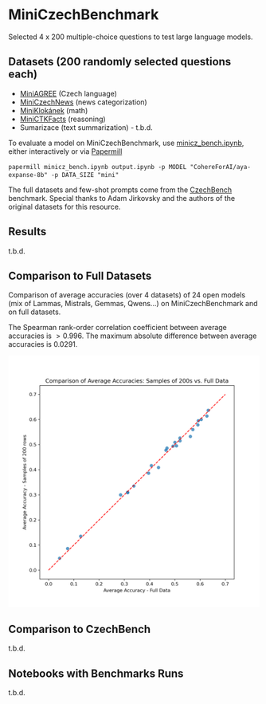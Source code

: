 # MiniCzechBenchmark
Selected 4 x 200 multiple-choice questions to test large language models.

## Datasets (200 randomly selected questions each)
 * [MiniAGREE](https://huggingface.co/datasets/simecek/mini_agree) (Czech language)
 * [MiniCzechNews](https://huggingface.co/datasets/simecek/mini_czech_news) (news categorization)
 * [MiniKlokánek](https://huggingface.co/datasets/simecek/mini_klokanek) (math)
 * [MiniCTKFacts](https://huggingface.co/datasets/simecek/mini_ctkfacts) (reasoning)
 * Sumarizace (text summarization) - t.b.d.

To evaluate a model on MiniCzechBenchmark, use [minicz_bench.ipynb](minicz_bench.ipynb), either interactively or via [Papermill](https://github.com/nteract/papermill)

```
papermill minicz_bench.ipynb output.ipynb -p MODEL "CohereForAI/aya-expanse-8b" -p DATA_SIZE "mini"
```

The full datasets and few-shot prompts come from the [CzechBench](https://gitlab.com/jirkoada/czech-bench) benchmark. Special thanks to Adam Jirkovsky and the authors of the original datasets for this resource.

## Results

t.b.d.

## Comparison to Full Datasets 

Comparison of average accuracies (over 4 datasets) of 24 open models (mix of Lammas, Mistrals, Gemmas, Qwens...) on MiniCzechBenchmark and on full datasets.

The Spearman rank-order correlation coefficient between average accuracies is $>0.996$. The maximum absolute difference between average accuracies is $0.0291$.

![](./assets/average_accuracy_comparison.png)

## Comparison to CzechBench

t.b.d.

## Notebooks with Benchmarks Runs

t.b.d.



